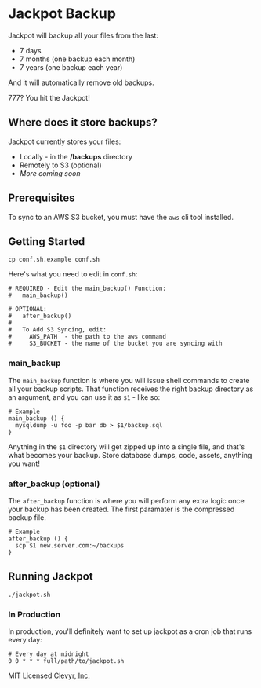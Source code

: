 # Jackpot Backup

Jackpot will backup all your files from the last:
  * 7 days
  * 7 months (one backup each month)
  * 7 years (one backup each year)

And it will automatically remove old backups.

777? You hit the Jackpot!

## Where does it store backups?

Jackpot currently stores your files:
  * Locally - in the **/backups** directory
  * Remotely to S3 (optional)
  * *More coming soon*


## Prerequisites

To sync to an AWS S3 bucket, you must have the `aws` cli tool installed.

## Getting Started

```
cp conf.sh.example conf.sh
```

Here's what you need to edit in `conf.sh`:

```
# REQUIRED - Edit the main_backup() Function:
#   main_backup()

# OPTIONAL:
#   after_backup()
#
#   To Add S3 Syncing, edit:
#     AWS_PATH  - the path to the aws command
#     S3_BUCKET - the name of the bucket you are syncing with
```

### main_backup
The `main_backup` function is where you will issue shell commands to create
all your backup scripts. That function receives the right backup directory as an
argument, and you can use it as `$1` - like so:

```
# Example
main_backup () {
  mysqldump -u foo -p bar db > $1/backup.sql
}
```

Anything in the `$1` directory will get zipped up into a single file, and that's
what becomes your backup. Store database dumps, code, assets, anything you want!

### after_backup (optional)
The `after_backup` function is where you will perform any extra logic once your
backup has been created. The first paramater is the compressed backup file.

```
# Example
after_backup () {
  scp $1 new.server.com:~/backups
}
```

## Running Jackpot
```
./jackpot.sh
```

### In Production

In production, you'll definitely want to set up jackpot as a cron job that runs every
day:

```
# Every day at midnight
0 0 * * * full/path/to/jackpot.sh
```

MIT Licensed
[Clevyr, Inc.](https://clevyr.com)
